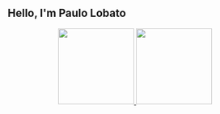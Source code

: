 ## Hello, I'm Paulo Lobato

<div align="center">
  <a href="https://github.com/Paullobatt">
  <img height="150em" src="https://github-readme-stats.vercel.app/api?username=Paullobatt&show_icons=true&theme=dark&include_all_commits=true&count_private=true"/>
  <img height="150em" src="https://github-readme-stats.vercel.app/api/top-langs/?username=Paullobatt&layout=compact&langs_count=7&theme=dark"/>
</div>
